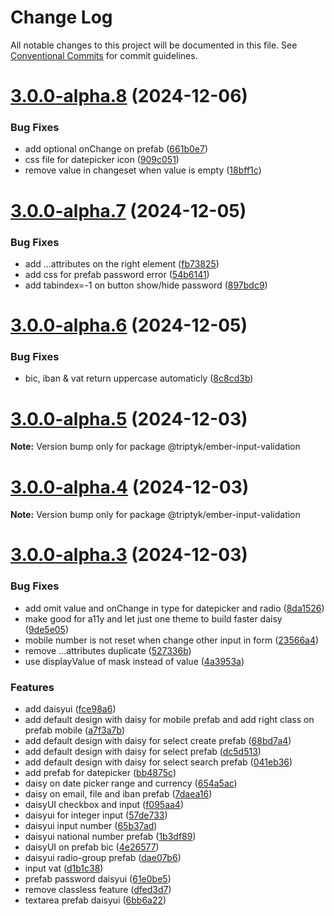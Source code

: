 # Change Log

All notable changes to this project will be documented in this file.
See [Conventional Commits](https://conventionalcommits.org) for commit guidelines.

# [3.0.0-alpha.8](https://github.com/TRIPTYK/ember-common-ui/compare/v3.0.0-alpha.7...v3.0.0-alpha.8) (2024-12-06)


### Bug Fixes

* add optional onChange on prefab ([661b0e7](https://github.com/TRIPTYK/ember-common-ui/commit/661b0e774809fa83907a2e7acfc0d146cfda6de4))
* css file for datepicker icon ([909c051](https://github.com/TRIPTYK/ember-common-ui/commit/909c05139f7966f799b800a7db6c70e8df858e69))
* remove value in changeset when value is empty ([18bff1c](https://github.com/TRIPTYK/ember-common-ui/commit/18bff1cdab182563281462b7f0f14478ce50bc04))





# [3.0.0-alpha.7](https://github.com/TRIPTYK/ember-common-ui/compare/v3.0.0-alpha.6...v3.0.0-alpha.7) (2024-12-05)


### Bug Fixes

* add ...attributes on the right element ([fb73825](https://github.com/TRIPTYK/ember-common-ui/commit/fb738250f90effd1220466eb6aeec6673c58638c))
* add css for prefab password error ([54b6141](https://github.com/TRIPTYK/ember-common-ui/commit/54b61413173f81eef117ccd2183fef75ab183c5e))
* add tabindex=-1 on button show/hide password ([897bdc9](https://github.com/TRIPTYK/ember-common-ui/commit/897bdc97cd28ff72375e4747ea8b0d2451d0294f))





# [3.0.0-alpha.6](https://github.com/TRIPTYK/ember-common-ui/compare/v3.0.0-alpha.5...v3.0.0-alpha.6) (2024-12-05)


### Bug Fixes

* bic, iban & vat return uppercase automaticly ([8c8cd3b](https://github.com/TRIPTYK/ember-common-ui/commit/8c8cd3b080dd5126c7fb55a0f5c5d62976867a0d))





# [3.0.0-alpha.5](https://github.com/TRIPTYK/ember-common-ui/compare/v3.0.0-alpha.3...v3.0.0-alpha.5) (2024-12-03)

**Note:** Version bump only for package @triptyk/ember-input-validation





# [3.0.0-alpha.4](https://github.com/TRIPTYK/ember-common-ui/compare/v3.0.0-alpha.3...v3.0.0-alpha.4) (2024-12-03)

**Note:** Version bump only for package @triptyk/ember-input-validation





# [3.0.0-alpha.3](https://github.com/TRIPTYK/ember-common-ui/compare/v3.0.0-alpha.2...v3.0.0-alpha.3) (2024-12-03)


### Bug Fixes

* add omit value and onChange in type for datepicker and radio ([8da1526](https://github.com/TRIPTYK/ember-common-ui/commit/8da1526642f18ce3c05a3823d9266f6706f709dc))
* make good for a11y and let just one theme to build faster daisy ([9de5e05](https://github.com/TRIPTYK/ember-common-ui/commit/9de5e05b1adcef966658d53527e77b9b85b34854))
* mobile number is not reset when change other input in form ([23566a4](https://github.com/TRIPTYK/ember-common-ui/commit/23566a496b8a68961947d33cebd8eaf115d4c6d3))
* remove ...attributes duplicate ([527336b](https://github.com/TRIPTYK/ember-common-ui/commit/527336b205e35c0a86c06e6784369547b889995e))
* use displayValue of mask instead of value ([4a3953a](https://github.com/TRIPTYK/ember-common-ui/commit/4a3953a28e6398a88db24b8617bc37d7f57a6aca))


### Features

* add daisyui ([fce98a6](https://github.com/TRIPTYK/ember-common-ui/commit/fce98a6d2d3aee0f864088193a3f21dcdafa0d88))
* add default design with daisy for mobile prefab and add right class on prefab mobile ([a7f3a7b](https://github.com/TRIPTYK/ember-common-ui/commit/a7f3a7bc5bf5deb7cff451c3d9e8843b86828f7e))
* add default design with daisy for select create prefab ([68bd7a4](https://github.com/TRIPTYK/ember-common-ui/commit/68bd7a4a5dc61edc34a7fba7ca6f534a6ddd44c6))
* add default design with daisy for select prefab ([dc5d513](https://github.com/TRIPTYK/ember-common-ui/commit/dc5d513e3603deecaf549986b1bdb1af54b159c5))
* add default design with daisy for select search prefab ([041eb36](https://github.com/TRIPTYK/ember-common-ui/commit/041eb36afc138fda0d8bc9f40052b78d56c2cb46))
* add prefab for datepicker ([bb4875c](https://github.com/TRIPTYK/ember-common-ui/commit/bb4875c53b6e82ad5890f99b851ed4c5d7d336c7))
* daisy on date picker range and currency ([654a5ac](https://github.com/TRIPTYK/ember-common-ui/commit/654a5ac31f8a566bd88de9a8d84295b5413fcaea))
* daisy on email, file and iban prefab ([7daea16](https://github.com/TRIPTYK/ember-common-ui/commit/7daea16d8ac59fed1af944ca3890c9ded5ebd924))
* daisyUI checkbox and input ([f095aa4](https://github.com/TRIPTYK/ember-common-ui/commit/f095aa4fe4520d5c5ccb5224b05e84345ab1f5d3))
* daisyui for integer input ([57de733](https://github.com/TRIPTYK/ember-common-ui/commit/57de733126c6802a87df375d2d8f3a3415d979d2))
* daisyui input number ([65b37ad](https://github.com/TRIPTYK/ember-common-ui/commit/65b37ade0ba9ec06408e3d0d00f2d31f583559a7))
* daisyui national number prefab ([1b3df89](https://github.com/TRIPTYK/ember-common-ui/commit/1b3df895c231e01c33568dbeb126234dd6e58bb1))
* daisyUI on prefab bic ([4e26577](https://github.com/TRIPTYK/ember-common-ui/commit/4e265774f9cad0bad5ea5902b6085ebe02e7f8c0))
* daisyui radio-group prefab ([dae07b6](https://github.com/TRIPTYK/ember-common-ui/commit/dae07b60948852da9770d37de13a1086dc06d289))
* input vat ([d1b1c38](https://github.com/TRIPTYK/ember-common-ui/commit/d1b1c3810fda38b106721d8fa984bdfa5da16fe4))
* prefab password daisyui ([61e0be5](https://github.com/TRIPTYK/ember-common-ui/commit/61e0be57c55170d72210ba44e928d6d6616f598b))
* remove classless feature ([dfed3d7](https://github.com/TRIPTYK/ember-common-ui/commit/dfed3d7226288bc84824f72f8f69174380604d97))
* textarea prefab daisyui ([6bb6a22](https://github.com/TRIPTYK/ember-common-ui/commit/6bb6a222873142584439dcd5aa6e5cebfd2c86e5))
